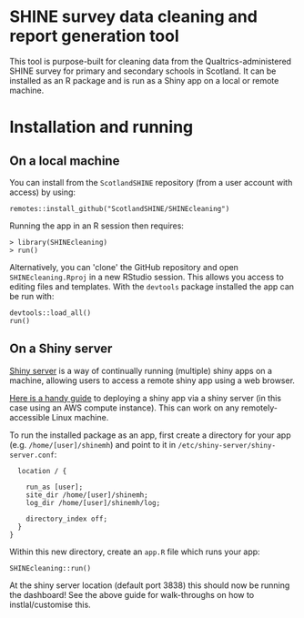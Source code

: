 # SHINE survey data cleaning and report generation tool

This tool is purpose-built for cleaning data from the Qualtrics-administered SHINE survey for primary and secondary schools in Scotland. It can be installed as an R package and is run as a Shiny app on a local or remote machine.

# Installation and running

## On a local machine

You can install from the `ScotlandSHINE` repository (from a user account with access) by using:

```
remotes::install_github("ScotlandSHINE/SHINEcleaning")
```

Running the app in an R session then requires:

```
> library(SHINEcleaning)
> run()
```

Alternatively, you can 'clone' the GitHub repository and open `SHINEcleaning.Rproj` in a new RStudio session. This allows you access to editing files and templates. With the `devtools` package installed the app can be run with:

```
devtools::load_all()
run()
```

## On a Shiny server

[Shiny server](https://posit.co/download/shiny-server/) is a way of continually running (multiple) shiny apps on a machine, allowing users to access a remote shiny app using a web browser.

[Here is a handy guide](https://www.charlesbordet.com/en/guide-shiny-aws/) to deploying a shiny app via a shiny server (in this case using an AWS compute instance). This can work on any remotely-accessible Linux machine.

To run the installed package as an app, first create a directory for your app (e.g. `/home/[user]/shinemh`) and point to it in `/etc/shiny-server/shiny-server.conf`:

```server {
  location / {

    run_as [user];
    site_dir /home/[user]/shinemh;
    log_dir /home/[user]/shinemh/log;

    directory_index off;
  }
}
```

Within this new directory, create an `app.R` file which runs your app:

```
SHINEcleaning::run()
```

At the shiny server location (default port 3838) this should now be running the dashboard! See the above guide for walk-throughs on how to instlal/customise this.
